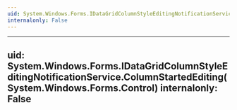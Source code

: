 ```yaml
---
uid: System.Windows.Forms.IDataGridColumnStyleEditingNotificationService
internalonly: False
---
```


---
uid: System.Windows.Forms.IDataGridColumnStyleEditingNotificationService.ColumnStartedEditing(System.Windows.Forms.Control)
internalonly: False
---
